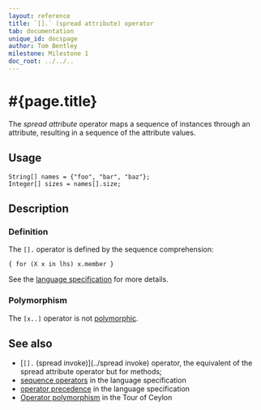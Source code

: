```yaml
---
layout: reference
title: `[].` (spread attribute) operator
tab: documentation
unique_id: docspage
author: Tom Bentley
milestone: Milestone 1
doc_root: ../../..
---
```


# #{page.title}

The *spread attribute* operator maps a sequence of instances through an 
attribute, resulting in a sequence of the attribute values.

## Usage 

    String[] names = {"foo", "bar", "baz"};
    Integer[] sizes = names[].size;

## Description

### Definition

The `[].` operator is defined by the sequence comprehension:

<!-- check:none -->
    { for (X x in lhs) x.member }

See the [language specification](#{page.doc_root}/#{site.urls.spec_relative}#listmap) for 
more details.

### Polymorphism

The `[x..]` operator is not [polymorphic](#{page.doc_root}/reference/operator/operator-polymorphism). 

## See also

* [`[].` (spread invoke)](../spread invoke) operator, the equivalent of the 
  spread attribute operator but for methods;
* [sequence operators](#{page.doc_root}/#{site.urls.spec_relative}#listmap) in the 
  language specification
* [operator precedence](#{page.doc_root}/#{site.urls.spec_relative}#operatorprecedence) in the 
  language specification
* [Operator polymorphism](#{page.doc_root}/tour/language-module/#operator_polymorphism) 
  in the Tour of Ceylon

